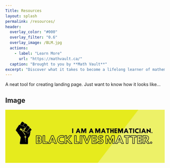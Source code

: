 ```yaml
---
Title: Resources
layout: splash
permalink: /resources/
header:
  overlay_color: "#000"
  overlay_filter: "0.6"
  overlay_image: /BLM.jpg
  actions:
    - label: "Learn More"
      url: "https://mathvault.ca/"
  caption: "Brought to you by **Math Vault**"
excerpt: "Discover what it takes to become a lifelong learner of mathematics — all of the while having fun doing so." 
---
```


A neat tool for creating landing page. Just want to know how it looks like...

## Image

![BLM](/BLM.jpg)
